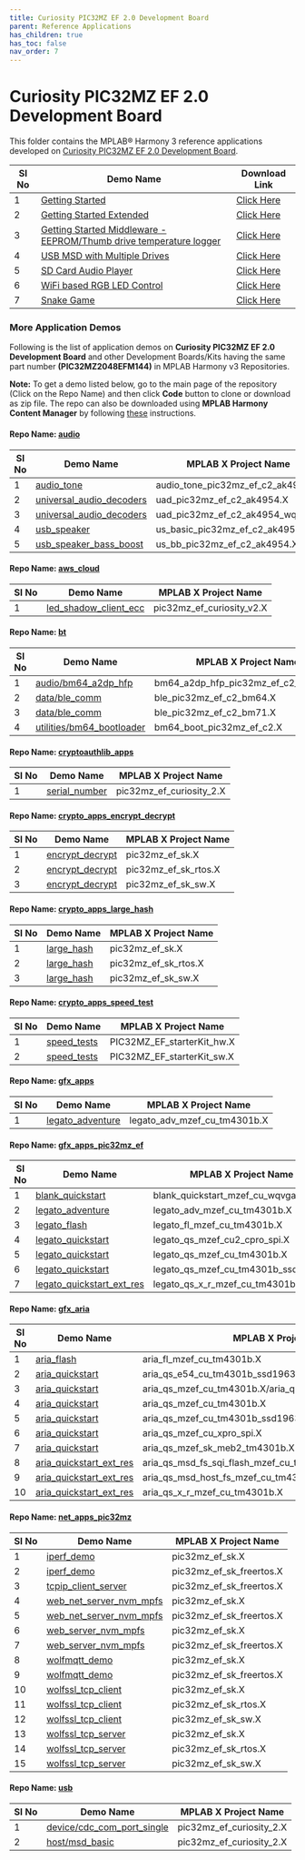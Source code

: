 ```yaml
---
title: Curiosity PIC32MZ EF 2.0 Development Board
parent: Reference Applications
has_children: true
has_toc: false
nav_order: 7
---
```

# Curiosity PIC32MZ EF 2.0 Development Board

This folder contains the MPLAB® Harmony 3 reference applications developed on [Curiosity PIC32MZ EF 2.0 Development Board](https://www.microchip.com/Developmenttools/ProductDetails/DM320209).

|SI No| Demo Name | Download Link |
| --- | --- | -- |
| 1 | [Getting Started](./pic32mzef_getting_started/readme.md) | [Click Here](https://github.com/MicrochipTech/MPLAB-Harmony-Reference-Apps/releases/latest/download/pic32mzef_getting_started.zip) |
| 2 | [Getting Started Extended](./getting_started_ext/readme.md) | [Click Here](https://github.com/MicrochipTech/MPLAB-Harmony-Reference-Apps/releases/latest/download/getting_started_ext.zip) |
| 3 | [Getting Started Middleware - EEPROM/Thumb drive temperature logger](./getting_started_middleware/readme.md) | [Click Here](https://github.com/MicrochipTech/MPLAB-Harmony-Reference-Apps/releases/latest/download/getting_started_middleware.zip) |
| 4 | [USB MSD with Multiple Drives](./msd_multiple_luns/readme.md) | [Click Here](https://github.com/MicrochipTech/MPLAB-Harmony-Reference-Apps/releases/latest/download/msd_multiple_luns.zip) |
| 5 | [SD Card Audio Player](./sdcard_player/readme.md) | [Click Here](https://github.com/MicrochipTech/MPLAB-Harmony-Reference-Apps/releases/latest/download/sdcard_player.zip) |
| 6 | [WiFi based RGB LED Control](./wifi_rgb_easy_configuration/readme.md) | [Click Here](https://github.com/MicrochipTech/MPLAB-Harmony-Reference-Apps/releases/latest/download/wifi_rgb_easy_configuration.zip) |
| 7 | [Snake Game](./snake_game/readme.md) | [Click Here](https://github.com/MicrochipTech/MPLAB-Harmony-Reference-Apps/releases/latest/download/snake_game.zip) |


### More Application Demos

Following is the list of application demos on **Curiosity PIC32MZ EF 2.0 Development Board** and other Development Boards/Kits having the same part number **(PIC32MZ2048EFM144)** in MPLAB Harmony v3 Repositories.

**Note:** To get a demo listed below, go to the main page of the repository (Click on the Repo Name) and then click **Code** button to clone or download as zip file. The repo can also be downloaded using **MPLAB Harmony Content Manager** by following [these](https://microchip-mplab-harmony.github.io/contentmanager/) instructions.  







[comment]:#ListStart



#### Repo Name: [audio](https://github.com/Microchip-MPLAB-Harmony/audio)

|SI No| Demo Name | MPLAB X Project Name | 
| --- | --- | --- |
| 1 | [audio_tone](https://github.com/Microchip-MPLAB-Harmony/audio/tree/master/apps/audio_tone) | audio_tone_pic32mz_ef_c2_ak4954.X |
| 2 | [universal_audio_decoders](https://github.com/Microchip-MPLAB-Harmony/audio/tree/master/apps/universal_audio_decoders) | uad_pic32mz_ef_c2_ak4954.X |
| 3 | [universal_audio_decoders](https://github.com/Microchip-MPLAB-Harmony/audio/tree/master/apps/universal_audio_decoders) | uad_pic32mz_ef_c2_ak4954_wqvga.X |
| 4 | [usb_speaker](https://github.com/Microchip-MPLAB-Harmony/audio/tree/master/apps/usb_speaker) | us_basic_pic32mz_ef_c2_ak4954.X |
| 5 | [usb_speaker_bass_boost](https://github.com/Microchip-MPLAB-Harmony/audio/tree/master/apps/usb_speaker_bass_boost) | us_bb_pic32mz_ef_c2_ak4954.X |


#### Repo Name: [aws_cloud](https://github.com/Microchip-MPLAB-Harmony/aws_cloud)

|SI No| Demo Name | MPLAB X Project Name | 
| --- | --- | --- |
| 1 | [led_shadow_client_ecc](https://github.com/Microchip-MPLAB-Harmony/aws_cloud/tree/master/apps/led_shadow_client_ecc) | pic32mz_ef_curiosity_v2.X |


#### Repo Name: [bt](https://github.com/Microchip-MPLAB-Harmony/bt)

|SI No| Demo Name | MPLAB X Project Name | 
| --- | --- | --- |
| 1 | [audio/bm64_a2dp_hfp](https://github.com/Microchip-MPLAB-Harmony/bt/tree/master/apps/audio/bm64_a2dp_hfp) | bm64_a2dp_hfp_pic32mz_ef_c2_ak4954.X |
| 2 | [data/ble_comm](https://github.com/Microchip-MPLAB-Harmony/bt/tree/master/apps/data/ble_comm) | ble_pic32mz_ef_c2_bm64.X |
| 3 | [data/ble_comm](https://github.com/Microchip-MPLAB-Harmony/bt/tree/master/apps/data/ble_comm) | ble_pic32mz_ef_c2_bm71.X |
| 4 | [utilities/bm64_bootloader](https://github.com/Microchip-MPLAB-Harmony/bt/tree/master/apps/utilities/bm64_bootloader) | bm64_boot_pic32mz_ef_c2.X |


#### Repo Name: [cryptoauthlib_apps](https://github.com/Microchip-MPLAB-Harmony/cryptoauthlib_apps)

|SI No| Demo Name | MPLAB X Project Name | 
| --- | --- | --- |
| 1 | [serial_number](https://github.com/Microchip-MPLAB-Harmony/cryptoauthlib_apps/tree/master/apps/serial_number) | pic32mz_ef_curiosity_2.X |


#### Repo Name: [crypto_apps_encrypt_decrypt](https://github.com/Microchip-MPLAB-Harmony/crypto_apps_encrypt_decrypt)

|SI No| Demo Name | MPLAB X Project Name | 
| --- | --- | --- |
| 1 | [encrypt_decrypt](https://github.com/Microchip-MPLAB-Harmony/crypto_apps_encrypt_decrypt/tree/master/apps/encrypt_decrypt) | pic32mz_ef_sk.X |
| 2 | [encrypt_decrypt](https://github.com/Microchip-MPLAB-Harmony/crypto_apps_encrypt_decrypt/tree/master/apps/encrypt_decrypt) | pic32mz_ef_sk_rtos.X |
| 3 | [encrypt_decrypt](https://github.com/Microchip-MPLAB-Harmony/crypto_apps_encrypt_decrypt/tree/master/apps/encrypt_decrypt) | pic32mz_ef_sk_sw.X |


#### Repo Name: [crypto_apps_large_hash](https://github.com/Microchip-MPLAB-Harmony/crypto_apps_large_hash)

|SI No| Demo Name | MPLAB X Project Name | 
| --- | --- | --- |
| 1 | [large_hash](https://github.com/Microchip-MPLAB-Harmony/crypto_apps_large_hash/tree/master/apps/large_hash) | pic32mz_ef_sk.X |
| 2 | [large_hash](https://github.com/Microchip-MPLAB-Harmony/crypto_apps_large_hash/tree/master/apps/large_hash) | pic32mz_ef_sk_rtos.X |
| 3 | [large_hash](https://github.com/Microchip-MPLAB-Harmony/crypto_apps_large_hash/tree/master/apps/large_hash) | pic32mz_ef_sk_sw.X |


#### Repo Name: [crypto_apps_speed_test](https://github.com/Microchip-MPLAB-Harmony/crypto_apps_speed_test)

|SI No| Demo Name | MPLAB X Project Name | 
| --- | --- | --- |
| 1 | [speed_tests](https://github.com/Microchip-MPLAB-Harmony/crypto_apps_speed_test/tree/master/apps/speed_tests) | PIC32MZ_EF_starterKit_hw.X |
| 2 | [speed_tests](https://github.com/Microchip-MPLAB-Harmony/crypto_apps_speed_test/tree/master/apps/speed_tests) | PIC32MZ_EF_starterKit_sw.X |


#### Repo Name: [gfx_apps](https://github.com/Microchip-MPLAB-Harmony/gfx_apps)

|SI No| Demo Name | MPLAB X Project Name | 
| --- | --- | --- |
| 1 | [legato_adventure](https://github.com/Microchip-MPLAB-Harmony/gfx_apps/tree/master/apps/legato_adventure) | legato_adv_mzef_cu_tm4301b.X |


#### Repo Name: [gfx_apps_pic32mz_ef](https://github.com/Microchip-MPLAB-Harmony/gfx_apps_pic32mz_ef)

|SI No| Demo Name | MPLAB X Project Name | 
| --- | --- | --- |
| 1 | [blank_quickstart](https://github.com/Microchip-MPLAB-Harmony/gfx_apps_pic32mz_ef/tree/master/apps/blank_quickstart) | blank_quickstart_mzef_cu_wqvga.X |
| 2 | [legato_adventure](https://github.com/Microchip-MPLAB-Harmony/gfx_apps_pic32mz_ef/tree/master/apps/legato_adventure) | legato_adv_mzef_cu_tm4301b.X |
| 3 | [legato_flash](https://github.com/Microchip-MPLAB-Harmony/gfx_apps_pic32mz_ef/tree/master/apps/legato_flash) | legato_fl_mzef_cu_tm4301b.X |
| 4 | [legato_quickstart](https://github.com/Microchip-MPLAB-Harmony/gfx_apps_pic32mz_ef/tree/master/apps/legato_quickstart) | legato_qs_mzef_cu2_cpro_spi.X |
| 5 | [legato_quickstart](https://github.com/Microchip-MPLAB-Harmony/gfx_apps_pic32mz_ef/tree/master/apps/legato_quickstart) | legato_qs_mzef_cu_tm4301b.X |
| 6 | [legato_quickstart](https://github.com/Microchip-MPLAB-Harmony/gfx_apps_pic32mz_ef/tree/master/apps/legato_quickstart) | legato_qs_mzef_cu_tm4301b_ssd1963.X |
| 7 | [legato_quickstart_ext_res](https://github.com/Microchip-MPLAB-Harmony/gfx_apps_pic32mz_ef/tree/master/apps/legato_quickstart_ext_res) | legato_qs_x_r_mzef_cu_tm4301b.X |


#### Repo Name: [gfx_aria](https://github.com/Microchip-MPLAB-Harmony/gfx_aria)

|SI No| Demo Name | MPLAB X Project Name | 
| --- | --- | --- |
| 1 | [aria_flash](https://github.com/Microchip-MPLAB-Harmony/gfx_aria/tree/master/apps/aria_flash) | aria_fl_mzef_cu_tm4301b.X |
| 2 | [aria_quickstart](https://github.com/Microchip-MPLAB-Harmony/gfx_aria/tree/master/apps/aria_quickstart) | aria_qs_e54_cu_tm4301b_ssd1963.X/aria_qs_mzef_cu_xpro_spi.X |
| 3 | [aria_quickstart](https://github.com/Microchip-MPLAB-Harmony/gfx_aria/tree/master/apps/aria_quickstart) | aria_qs_mzef_cu_tm4301b.X/aria_qs_mzef_cu_xpro_spi.X |
| 4 | [aria_quickstart](https://github.com/Microchip-MPLAB-Harmony/gfx_aria/tree/master/apps/aria_quickstart) | aria_qs_mzef_cu_tm4301b.X |
| 5 | [aria_quickstart](https://github.com/Microchip-MPLAB-Harmony/gfx_aria/tree/master/apps/aria_quickstart) | aria_qs_mzef_cu_tm4301b_ssd1963.X |
| 6 | [aria_quickstart](https://github.com/Microchip-MPLAB-Harmony/gfx_aria/tree/master/apps/aria_quickstart) | aria_qs_mzef_cu_xpro_spi.X |
| 7 | [aria_quickstart](https://github.com/Microchip-MPLAB-Harmony/gfx_aria/tree/master/apps/aria_quickstart) | aria_qs_mzef_sk_meb2_tm4301b.X |
| 8 | [aria_quickstart_ext_res](https://github.com/Microchip-MPLAB-Harmony/gfx_aria/tree/master/apps/aria_quickstart_ext_res) | aria_qs_msd_fs_sqi_flash_mzef_cu_tm4301b.X |
| 9 | [aria_quickstart_ext_res](https://github.com/Microchip-MPLAB-Harmony/gfx_aria/tree/master/apps/aria_quickstart_ext_res) | aria_qs_msd_host_fs_mzef_cu_tm4301b.X |
| 10 | [aria_quickstart_ext_res](https://github.com/Microchip-MPLAB-Harmony/gfx_aria/tree/master/apps/aria_quickstart_ext_res) | aria_qs_x_r_mzef_cu_tm4301b.X |


#### Repo Name: [net_apps_pic32mz](https://github.com/Microchip-MPLAB-Harmony/net_apps_pic32mz)

|SI No| Demo Name | MPLAB X Project Name | 
| --- | --- | --- |
| 1 | [iperf_demo](https://github.com/Microchip-MPLAB-Harmony/net_apps_pic32mz/tree/master/apps/iperf_demo) | pic32mz_ef_sk.X |
| 2 | [iperf_demo](https://github.com/Microchip-MPLAB-Harmony/net_apps_pic32mz/tree/master/apps/iperf_demo) | pic32mz_ef_sk_freertos.X |
| 3 | [tcpip_client_server](https://github.com/Microchip-MPLAB-Harmony/net_apps_pic32mz/tree/master/apps/tcpip_client_server) | pic32mz_ef_sk_freertos.X |
| 4 | [web_net_server_nvm_mpfs](https://github.com/Microchip-MPLAB-Harmony/net_apps_pic32mz/tree/master/apps/web_net_server_nvm_mpfs) | pic32mz_ef_sk.X |
| 5 | [web_net_server_nvm_mpfs](https://github.com/Microchip-MPLAB-Harmony/net_apps_pic32mz/tree/master/apps/web_net_server_nvm_mpfs) | pic32mz_ef_sk_freertos.X |
| 6 | [web_server_nvm_mpfs](https://github.com/Microchip-MPLAB-Harmony/net_apps_pic32mz/tree/master/apps/web_server_nvm_mpfs) | pic32mz_ef_sk.X |
| 7 | [web_server_nvm_mpfs](https://github.com/Microchip-MPLAB-Harmony/net_apps_pic32mz/tree/master/apps/web_server_nvm_mpfs) | pic32mz_ef_sk_freertos.X |
| 8 | [wolfmqtt_demo](https://github.com/Microchip-MPLAB-Harmony/net_apps_pic32mz/tree/master/apps/wolfmqtt_demo) | pic32mz_ef_sk.X |
| 9 | [wolfmqtt_demo](https://github.com/Microchip-MPLAB-Harmony/net_apps_pic32mz/tree/master/apps/wolfmqtt_demo) | pic32mz_ef_sk_freertos.X |
| 10 | [wolfssl_tcp_client](https://github.com/Microchip-MPLAB-Harmony/net_apps_pic32mz/tree/master/apps/wolfssl_tcp_client) | pic32mz_ef_sk.X |
| 11 | [wolfssl_tcp_client](https://github.com/Microchip-MPLAB-Harmony/net_apps_pic32mz/tree/master/apps/wolfssl_tcp_client) | pic32mz_ef_sk_rtos.X |
| 12 | [wolfssl_tcp_client](https://github.com/Microchip-MPLAB-Harmony/net_apps_pic32mz/tree/master/apps/wolfssl_tcp_client) | pic32mz_ef_sk_sw.X |
| 13 | [wolfssl_tcp_server](https://github.com/Microchip-MPLAB-Harmony/net_apps_pic32mz/tree/master/apps/wolfssl_tcp_server) | pic32mz_ef_sk.X |
| 14 | [wolfssl_tcp_server](https://github.com/Microchip-MPLAB-Harmony/net_apps_pic32mz/tree/master/apps/wolfssl_tcp_server) | pic32mz_ef_sk_rtos.X |
| 15 | [wolfssl_tcp_server](https://github.com/Microchip-MPLAB-Harmony/net_apps_pic32mz/tree/master/apps/wolfssl_tcp_server) | pic32mz_ef_sk_sw.X |


#### Repo Name: [usb](https://github.com/Microchip-MPLAB-Harmony/usb)

|SI No| Demo Name | MPLAB X Project Name | 
| --- | --- | --- |
| 1 | [device/cdc_com_port_single](https://github.com/Microchip-MPLAB-Harmony/usb/tree/master/apps/device/cdc_com_port_single) | pic32mz_ef_curiosity_2.X |
| 2 | [host/msd_basic](https://github.com/Microchip-MPLAB-Harmony/usb/tree/master/apps/host/msd_basic) | pic32mz_ef_curiosity_2.X |


[comment]:#ListEnd


